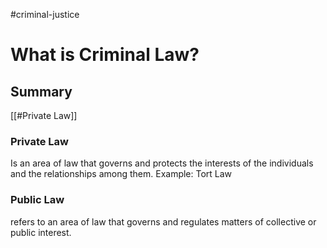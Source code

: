 #criminal-justice 
# What is Criminal Law?
## Summary
[[#Private Law]]

### Private Law

Is an area of law that governs and protects the interests of the individuals and the relationships among them.
Example: Tort Law

### Public Law

refers to an area of law that governs and regulates matters of collective or public interest.

